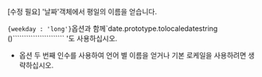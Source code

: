 [수정 필요]
'날짜'객체에서 평일의 이름을 얻습니다.

`{weekday : 'long'}`옵션과 함께`date.prototype.tolocaledatestring ()``````````````````````` '도 사용하십시오.
- 옵션 두 번째 인수를 사용하여 언어 별 이름을 얻거나 기본 로케일을 사용하려면 생략하십시오.